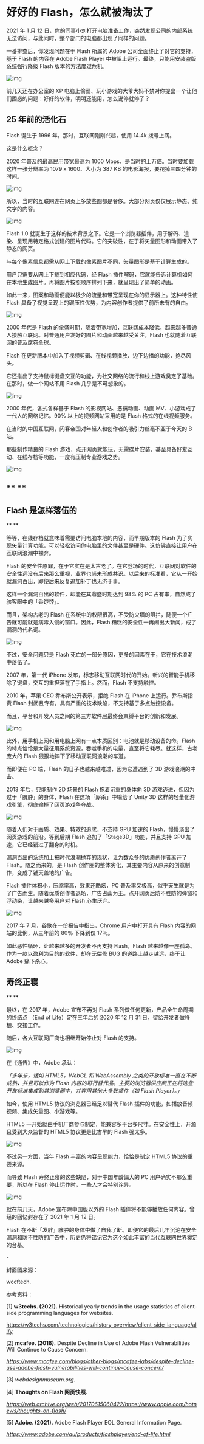 # 好好的 Flash，怎么就被淘汰了

2021 年 1 月 12 日，你的同事小刘打开电脑准备工作，突然发现公司的内部系统无法访问，与此同时，整个部门的电脑都出现了同样的问题。



一番排查后，你发现问题在于 Flash 所属的 Adobe 公司全面终止了对它的支持，基于 Flash 的内容在 Adobe Flash Player 中被阻止运行。最终，只能用安装盗版系统强行降级 Flash 版本的方法度过危机。



![img](https://mmbiz.qpic.cn/mmbiz_png/SlOqFKqEO4EMhMEia6XFXbx483POMzyno1uBnnCa57BuQIh9ST2gaAYxMlD2sKtgTZbbnmNvicXHsyq8ejJfZmXQ/640?wx_fmt=png)



前几天还在办公室的 XP 电脑上偷菜、玩小游戏的大爷大妈不禁对你提出一个让他们困惑的问题：好好的软件，明明还能用，怎么说停就停了？

##  

## **25 年前的活化石**



Flash 诞生于 1996 年。那时，互联网刚刚兴起，使用 14.4k 拨号上网。



这是什么概念？



2020 年普及的最高民用带宽最高为 1000 Mbps，是当时的上万倍。当时要加载这样一张分辨率为 1079 x 1600、大小为 387 KB 的电影海报，要花掉三四分钟的时间。



![img](https://mmbiz.qpic.cn/mmbiz_jpg/SlOqFKqEO4EMhMEia6XFXbx483POMzynokx9B8evgBdJSegSPEM1cD0WUKoVZpefCib4RvVLBsp20ibibYyET56iaIQ/640?wx_fmt=jpeg)



所以，当时的互联网连在网页上多放些图都是奢侈。大部分网页仅仅展示静态、纯文字的内容。



![img](https://mmbiz.qpic.cn/mmbiz_gif/SlOqFKqEO4EMhMEia6XFXbx483POMzynowFco9uf2ibBc60Oz2Sq7Tkk6CnWayVXvs5G6pVDsPZARnH1ibzGIk8Bw/640?wx_fmt=gif)



Flash 1.0 就诞生于这样的技术背景之下。它是一个浏览器插件，用于解码、渲染、呈现用特定格式创建的图片代码。它的突破性，在于将矢量图形和动画带入了静态的网页。



与每个像素信息都需从网上下载的像素图片不同，矢量图形是基于计算生成的。



用户只需要从网上下载到相应代码，经 Flash 插件解码，它就能告诉计算机如何在本地生成图片。再将图片按照顺序排列下来，就呈现出了简单的动画。



如此一来，图案和动画便能以极少的流量和带宽呈现在你的显示器上。这种特性使 Flash 具备了视觉呈现上的碾压性优势，为内容创作者提供了前所未有的自由。



![img](https://mmbiz.qpic.cn/mmbiz_gif/SlOqFKqEO4EMhMEia6XFXbx483POMzynoKldHryJXicLG7neagTo5CecCuQqN4Ss8O2WRgIEcPM1icUsxEibyCx0Xg/640?wx_fmt=gif)



2000 年代是 Flash 的全盛时期，随着带宽增加，互联网成本降低，越来越多普通人接触互联网。对普通用户友好的图片和动画越来越受关注，Flash 也就随着互联网的普及席卷全球。



Flash 在更新版本中加入了视频剪辑、在线视频播放、边下边播的功能，抢尽风头。



它还推出了支持鼠标键盘交互的功能，为社交网络的流行和线上游戏奠定了基础。在那时，做一个网站不用 Flash 几乎是不可想象的。



![img](https://mmbiz.qpic.cn/mmbiz_gif/SlOqFKqEO4EMhMEia6XFXbx483POMzynoBrmLcZwsLhjaVjqqDxpqydLibibgN45uUFDJjN5y5tmXhuG6ibaQIgzTg/640?wx_fmt=gif)



2000 年代，各式各样基于 Flash 的影视网站、恶搞动画、动画 MV、小游戏成了一代人的网络记忆。90% 以上的视频网站采用的是 Flash 格式的在线视频服务。



在当时的中国互联网，闪客帝国对年轻人和创作者的吸引力丝毫不亚于今天的 B 站。



那些制作精良的 Flash 游戏，点开网页就能玩，无需碟片安装，甚至具备好友互动、在线存档等功能，一度有压制专业游戏之势。



![img](https://mmbiz.qpic.cn/mmbiz_png/SlOqFKqEO4EMhMEia6XFXbx483POMzyno5f1wiceYpcRXfq08CpKibqy1huLmTGib1EgreoekpFdkk1ompWUF5NDfQ/640?wx_fmt=png)

## ** **

## **Flash 是怎样落伍的**

**
**

等等，在线存档就意味着需要访问电脑本地的内容，而早期版本的 Flash 为了实现矢量计算功能，可以轻松访问你电脑里的文件甚至是硬件。这仿佛直接让用户在互联网浪潮中裸奔。



Flash 的安全性原罪，在于它实在是太古老了。在它登场的时代，互联网对软件的安全性远没有后来那么重视，业界也尚未形成共识。以后来的标准看，它从一开始就漏洞百出，即便后来反复追加补丁也无济于事。



这样一个漏洞百出的软件，却能在其鼎盛时期达到 98% 的 PC 占有率，自然成了骇客眼中的「香饽饽」。



而且，架构古老的 Flash 在系统中的权限很高，不受防火墙的阻拦，随便一个广告就可能就是病毒入侵的窗口。因此，Flash 糟糕的安全性一再闹出大新闻，成了漏洞的代名词。



![img](https://mmbiz.qpic.cn/mmbiz_png/SlOqFKqEO4EMhMEia6XFXbx483POMzynoINbnfXZecclIxPANkKdusscGsayneE9iagiabUPLZO8ia03uoXm7jmGNQ/640?wx_fmt=png)



不过，安全问题只是 Flash 死亡的一部分原因，更多的因素在于，它在技术浪潮中落伍了。



2007 年，第一代 iPhone 发布，标志移动互联网时代的开始。新兴的智能手机移除了键盘，交互的重担落在了手指上。然而，Flash 不支持触控。



2010 年，苹果 CEO 乔布斯公开表示，拒绝 Flash 在 iPhone 上运行。乔布斯指责 Flash 封闭且专有，具有严重的技术缺陷，不支持基于多点触控设备。



而且，平台和开发人员之间的第三方软件层最终会束缚平台的创新和发展。



![img](https://mmbiz.qpic.cn/mmbiz_png/SlOqFKqEO4EMhMEia6XFXbx483POMzynomyEM9luc2DHOick66QXduccn4jujoewkhicR1cYFgPatXkRhe4Qm6ouA/640?wx_fmt=png)



此外，用手机上网和用电脑上网有一点本质区别：电池就是移动设备的命。Flash 的特点恰恰是大量征用系统资源，吞噬手机的电量，直至将它耗尽。就这样，古老庞大的 Flash 狠狠地摔下了移动互联网浪潮的车道。



而即便在 PC 端，Flash 的日子也越来越难过，因为它遭遇到了 3D 游戏浪潮的冲击。



2013 年后，只能制作 2D 场景的 Flash 拖着沉重的身体向 3D 游戏迈进，但因为过于「臃肿」的身体，Flash 在这场「厮杀」中输给了 Unity 3D 这样的轻量化游戏引擎，彻底输掉了网页游戏争夺战。



![img](https://mmbiz.qpic.cn/mmbiz_gif/SlOqFKqEO4EMhMEia6XFXbx483POMzynoyLRAiaE6zDWOclKBnhE3kq5iayeD8TGz8Py9VicrejTO7TtLrvqoZIeEg/640?wx_fmt=gif)



随着人们对于画质、效果、特效的追求，不支持 GPU 加速的 Flash，慢慢淡出了网页游戏的前沿。等到后期 Flash 追加了「Stage3D」功能，并且支持 GPU 加速，它已经错过了翻身的时机。



漏洞百出的系统加上被时代浪潮抛弃的现状，让为数众多的优质创作者离开了 Flash。随之而来的，是 Flash 创作圈的整体劣化，其主要内容从原来的创意制作，变成了铺天盖地的广告。



Flash 插件体积小，压缩率高，效果还酷炫，PC 普及率又极高，似乎天生就是为了广告而生。随着优质创作者退场，广告占山为王。点开网页后防不胜防的弹窗和浮动条，让越来越多用户对 Flash 心生厌弃。



![img](https://mmbiz.qpic.cn/mmbiz_jpg/SlOqFKqEO4EMhMEia6XFXbx483POMzynoC0gBLOg6FM1DzFLKM7BYUJywcOmw2G8p6dKuuNZIMVlX3Krsx9Ch1g/640?wx_fmt=jpeg)



2017 年 7 月，谷歌在一份报告中指出，Chrome 用户中打开具有 Flash 内容的网站的比例，从三年前的 80％ 下降到仅 17％。



如此恶性循环，让越来越多的开发者不再支持 Flash，Flash 越来越像一座孤岛。作为一款以盈利为目的的软件，却在无偿修 BUG 的道路上越走越远，终于让 Adobe 痛下杀心。



## **寿终正寝**

**
**

最终，在 2017 年，Adobe 宣布不再对 Flash 系列做任何更新，产品全生命周期的终结点 （End of Life）定在三年后的 2020 年 12 月 31 日，留给开发者做移植、交接工作。



随后，各大互联网厂商也相继开始停止对 Flash 的支持。



![img](https://mmbiz.qpic.cn/mmbiz_png/SlOqFKqEO4EMhMEia6XFXbx483POMzyno5extdfpm3zT3t1poatGMaQ21gtm16eK6TONgfU2bDrYw1kaGj75jnA/640?wx_fmt=png)



在《通告》中，Adobe 承认：



*「多年来，诸如 HTML5，WebGL 和 WebAssembly 之类的开放标准一直在不断成熟，并且可以作为 Flash 内容的可行替代品。主要的浏览器供应商正在将这些开放标准集成到其浏览器中，并弃用其他大多数插件（如 Flash Player）。」*



如今，使用 HTML5 协议的浏览器已经足以替代 Flash 插件的功能，如播放音频视频、集成矢量图、小游戏等。



HTML5 一开始就由手机厂商参与制定，能兼容多平台多尺寸。在安全性上，开源且受到大众监督的 HTML5 协议更是比古早的 Flash 强太多。



![img](https://mmbiz.qpic.cn/mmbiz_jpg/SlOqFKqEO4EMhMEia6XFXbx483POMzynoQ6WMVN3opsDWRXwtTLyf5CCJQAJqjFaBQUyddbxNQZtYG3uokfCahQ/640?wx_fmt=jpeg)



不过另一方面，当年 Flash 丰富的内容呈现能力，恰恰是制定 HTML5 协议的重要来源。



而导致 Flash 寿终正寝的这些缺陷，对于中国年龄偏大的 PC 用户确实不那么重要，所以在 Flash  停止运作时，一些人才会特别诧异。



![img](https://mmbiz.qpic.cn/mmbiz_png/SlOqFKqEO4EMhMEia6XFXbx483POMzyno99wgaFCf4qpbJwMIMYmemodH8nDQ8wYbbESxfObvyhIMTTwWs8feUw/640?wx_fmt=png)



就在前几天，Adobe 宣布除中国版以外的 Flash 插件将不能够播放任何内容。曾经的回忆封存在了 2021 年 1 月 12 日。



Flash 在不断「发胖」臃肿的身体中做了自我了断。即便它的最后几年沉沦在安全漏洞和防不胜防的广告中，历史仍将铭记它为这个如此丰富的当代互联网世界奠定的台基。



\-



封面图来源：



wccftech.



参考资料：



[1] **w3techs. (2021).** Historical yearly trends in the usage statistics of client-side programming languages for websites. 

https://w3techs.com/technologies/history_overview/client_side_language/all/y


[2] **mcafee. (2018).** Despite Decline in Use of Adobe Flash Vulnerabilities Will Continue to Cause Concern. 

*https://www.mcafee.com/blogs/other-blogs/mcafee-labs/despite-decline-use-adobe-flash-vulnerabilities-will-continue-cause-concern/*



[3] *webdesignmuseum.org.*



[4] **Thoughts on Flash 网页快照.** 

*https://web.archive.org/web/20170615060422/https://www.apple.com/hotnews/thoughts-on-flash/*



[5] **Adobe. (2021).** Adobe Flash Player EOL General Information Page. 

*https://www.adobe.com/au/products/flashplayer/end-of-life.html*